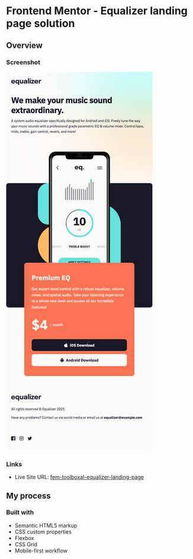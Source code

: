 # Frontend Mentor - Equalizer landing page solution

## Overview

### Screenshot

![](./Screenshot%20Frontend%20Mentor%20Equalizer%20landing%20page.png)

### Links

- Live Site URL: [fem-toolboxal-equalizer-landing-page](https://fem-toolboxal-equalizer-landing-page.netlify.app/)

## My process

### Built with

- Semantic HTML5 markup
- CSS custom properties
- Flexbox
- CSS Grid
- Mobile-first workflow
